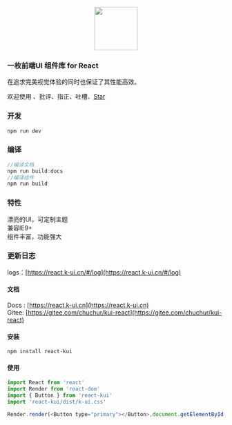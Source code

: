 
<p align="center">
    <a href="https://react.k-ui.cn">
        <img width="100" src="https://chuchur.com/kui/react/logo.svg">
    </a>
</p>

### 一枚前端UI 组件库 for React

在追求完美视觉体验的同时也保证了其性能高效。

欢迎使用 、批评、指正、吐槽、[Star](https://gitee.com/chuchur/kui-react) 

### 开发   
```xml
npm run dev
```

### 编译   
```js
//编译文档
npm run build:docs
//编译组件
npm run build
```


### 特性   
漂亮的UI，可定制主题   
兼容IE9+   
组件丰富，功能强大

### 更新日志
logs：[https://react.k-ui.cn/#/log](https://react.k-ui.cn/#/log)

#### 文档
Docs : [https://react.k-ui.cn](https://react.k-ui.cn)   
Gitee: [https://gitee.com/chuchur/kui-react](https://gitee.com/chuchur/kui-react)

#### 安装
```
npm install react-kui
```

#### 使用

```js
import React from 'react'
import Render from 'react-dom'
import { Button } from 'react-kui'
import 'react-kui/dist/k-ui.css'

Render.render(<Button type="primary"></Button>,document.getElementById('app'))
